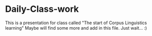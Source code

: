 # Daily-Class-work
This is a presentation for class called "The start of Corpus Linguistics learning"
Maybe will find some more and add in this file. Just wait... :)
